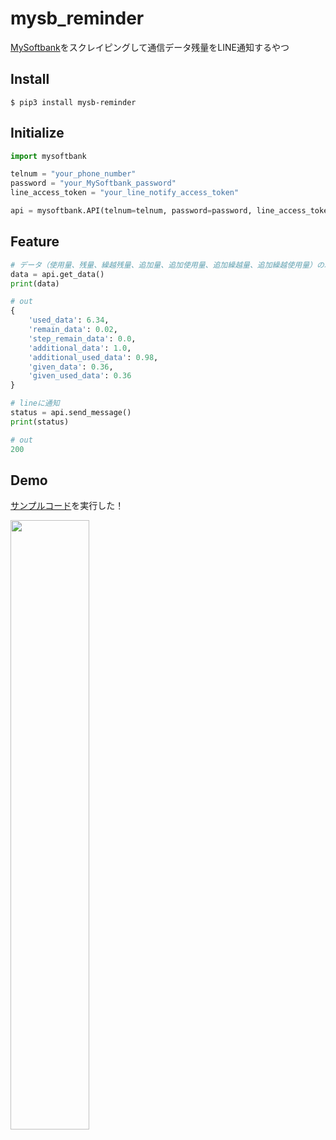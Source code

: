 # mysb_reminder
[MySoftbank](https://www.softbank.jp/mysoftbank/)をスクレイピングして通信データ残量をLINE通知するやつ

## Install 
```
$ pip3 install mysb-reminder
```

## Initialize
```python
import mysoftbank

telnum = "your_phone_number"
password = "your_MySoftbank_password"
line_access_token = "your_line_notify_access_token"

api = mysoftbank.API(telnum=telnum, password=password, line_access_token=line_access_token)
```

## Feature
```python
# データ（使用量、残量、繰越残量、追加量、追加使用量、追加繰越量、追加繰越使用量）の取得
data = api.get_data()
print(data)

# out
{
    'used_data': 6.34,
    'remain_data': 0.02, 
    'step_remain_data': 0.0,
    'additional_data': 1.0,
    'additional_used_data': 0.98,
    'given_data': 0.36, 
    'given_used_data': 0.36
}
```
```python
# lineに通知
status = api.send_message()
print(status)

# out
200
```

## Demo
[サンプルコード](https://github.com/miya/MySB_dataTraffic/blob/master/sample.py)を実行した！

<img src="https://user-images.githubusercontent.com/34241526/80075797-32a4e280-8586-11ea-836b-c4f6cdce72b8.png" width=50%>


